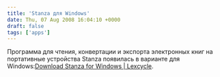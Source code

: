 ```yaml
---
title: 'Stanza для Windows'
date: Thu, 07 Aug 2008 16:04:10 +0000
draft: false
tags: ['apps']
---
```


Программа для чтения, конвертации и экспорта электронных книг на портативные устройства Stanza появилась в варианте для Windows:[Download Stanza for Windows | Lexcycle](http://www.lexcycle.com/download-windows).